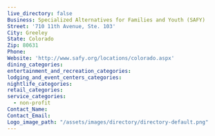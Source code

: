```yaml
---
live_directory: false
Business: Specialized Alternatives for Families and Youth (SAFY)
Street: '710 11th Avenue, Ste. 103'
City: Greeley
State: Colorado
Zip: 80631
Phone:
Website: 'http://www.safy.org/locations/colorado.aspx'
dining_categories:
entertainment_and_recreation_categories:
lodging_and_event_centers_categories:
nightlife_categories:
retail_categories:
service_categories:
  - non-profit
Contact_Name:
Contact_Email:
Logo_image_path: "/assets/images/directory/directory-default.png"
---
```



